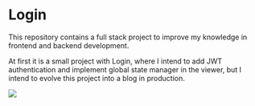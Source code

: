 # Login

This repository contains a full stack project to improve my knowledge in frontend and backend development.

At first it is a small project with Login, where I intend to add JWT authentication and implement global state manager in the viewer, but I intend to evolve this project into a blog in production.

<a href="https://skillicons.dev"   >
  <img src="https://skillicons.dev/icons?i=javascript,typescript,nodejs,prisma,react,tailwind,vite" />
</a>
